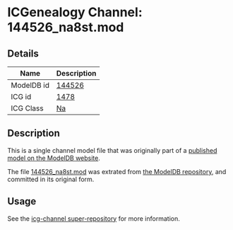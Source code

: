 # ICGenealogy Channel: 144526\_na8st.mod

## Details

Name | Description
---- | -----------
ModelDB id | [144526](http://senselab.med.yale.edu/ModelDB/ShowModel.cshtml?model=144526)
ICG id | [1478](http://icg.neurotheory.ox.ac.uk/channels/2/1478)
ICG Class | [Na](http://icg.neurotheory.ox.ac.uk/channels/2)

## Description

This is a single channel model file that was originally part of a [published model on the ModelDB website](http://senselab.med.yale.edu/mModelDB/ShowModel.cshtml?model=144526).

The file [144526\_na8st.mod](144526_na8st.mod) was extrated from [the ModelDB repository](http://senselab.med.yale.edu/ModelDB/ShowModel.cshtml?model=144526), and committed in its original form.

## Usage

See the [icg-channel super-repository](https://github.com/icgenealogy/icg-channels) for more information.